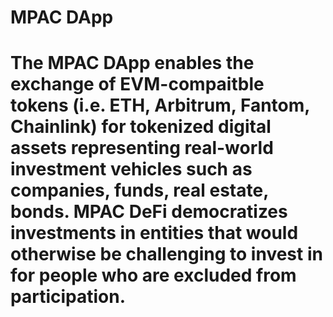 # MPAC DApp

# The MPAC DApp enables the exchange of EVM-compaitble tokens (i.e. ETH, Arbitrum, Fantom, Chainlink) for tokenized digital assets representing real-world investment vehicles such as companies, funds, real estate, bonds. MPAC DeFi democratizes investments in entities that would otherwise be challenging to invest in for people who are excluded from participation.
